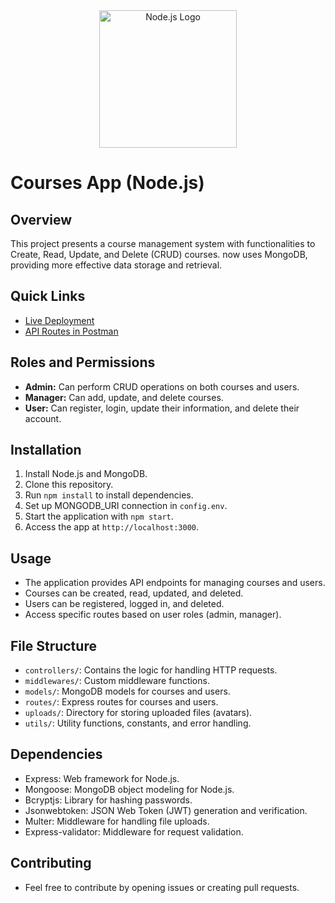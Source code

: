 <div align="center">
  <img src="https://www.svgrepo.com/show/376337/node-js.svg" alt="Node.js Logo" width="220" height="220">
</div>

# Courses App (Node.js)

## Overview

This project presents a course management system with functionalities to Create, Read, Update, and Delete (CRUD) courses. now uses MongoDB, providing more effective data storage and retrieval.

## Quick Links 

- [Live Deployment](https://courses-app-1s9u.onrender.com/)
- [API Routes in Postman](https://documenter.getpostman.com/view/27901441/2s9YkjC4kM)

## Roles and Permissions

- **Admin:** Can perform CRUD operations on both courses and users.
- **Manager:** Can add, update, and delete courses.
- **User:** Can register, login, update their information, and delete their account.

## Installation

1. Install Node.js and MongoDB.
2. Clone this repository.
3. Run `npm install` to install dependencies.
4. Set up MONGODB_URI connection in `config.env`.
5. Start the application with `npm start`.
6. Access the app at `http://localhost:3000`.

## Usage

- The application provides API endpoints for managing courses and users.
- Courses can be created, read, updated, and deleted.
- Users can be registered, logged in, and deleted.
- Access specific routes based on user roles (admin, manager).

## File Structure

- `controllers/`: Contains the logic for handling HTTP requests.
- `middlewares/`: Custom middleware functions.
- `models/`: MongoDB models for courses and users.
- `routes/`: Express routes for courses and users.
- `uploads/`: Directory for storing uploaded files (avatars).
- `utils/`: Utility functions, constants, and error handling.

## Dependencies

- Express: Web framework for Node.js.
- Mongoose: MongoDB object modeling for Node.js.
- Bcryptjs: Library for hashing passwords.
- Jsonwebtoken: JSON Web Token (JWT) generation and verification.
- Multer: Middleware for handling file uploads.
- Express-validator: Middleware for request validation.

## Contributing

- Feel free to contribute by opening issues or creating pull requests.
